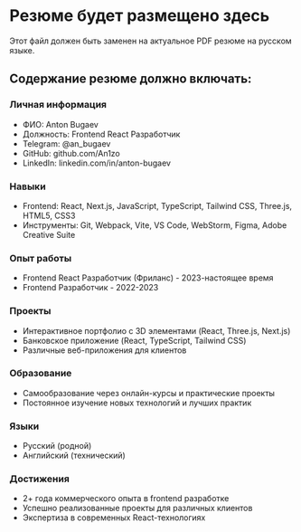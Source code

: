 # Резюме будет размещено здесь

Этот файл должен быть заменен на актуальное PDF резюме на русском языке.

## Содержание резюме должно включать:

### Личная информация
- ФИО: Anton Bugaev
- Должность: Frontend React Разработчик
- Telegram: @an_bugaev
- GitHub: github.com/An1zo
- LinkedIn: linkedin.com/in/anton-bugaev

### Навыки
- Frontend: React, Next.js, JavaScript, TypeScript, Tailwind CSS, Three.js, HTML5, CSS3
- Инструменты: Git, Webpack, Vite, VS Code, WebStorm, Figma, Adobe Creative Suite

### Опыт работы
- Frontend React Разработчик (Фриланс) - 2023-настоящее время
- Frontend Разработчик - 2022-2023

### Проекты
- Интерактивное портфолио с 3D элементами (React, Three.js, Next.js)
- Банковское приложение (React, TypeScript, Tailwind CSS)
- Различные веб-приложения для клиентов

### Образование
- Самообразование через онлайн-курсы и практические проекты
- Постоянное изучение новых технологий и лучших практик

### Языки
- Русский (родной)
- Английский (технический)

### Достижения
- 2+ года коммерческого опыта в frontend разработке
- Успешно реализованные проекты для различных клиентов
- Экспертиза в современных React-технологиях
